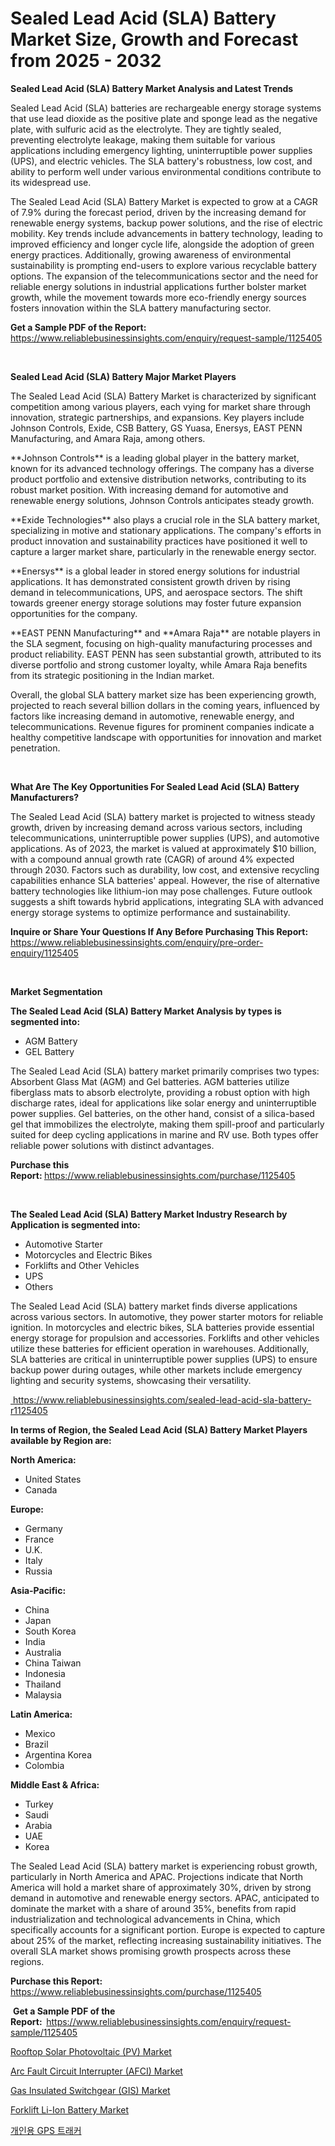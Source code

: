 <p><h1>Sealed Lead Acid (SLA) Battery Market Size, Growth and Forecast from 2025 - 2032</h1></p><p><strong>Sealed Lead Acid (SLA) Battery Market Analysis and Latest Trends</strong></p>
<p><p>Sealed Lead Acid (SLA) batteries are rechargeable energy storage systems that use lead dioxide as the positive plate and sponge lead as the negative plate, with sulfuric acid as the electrolyte. They are tightly sealed, preventing electrolyte leakage, making them suitable for various applications including emergency lighting, uninterruptible power supplies (UPS), and electric vehicles. The SLA battery's robustness, low cost, and ability to perform well under various environmental conditions contribute to its widespread use.</p><p>The Sealed Lead Acid (SLA) Battery Market is expected to grow at a CAGR of 7.9% during the forecast period, driven by the increasing demand for renewable energy systems, backup power solutions, and the rise of electric mobility. Key trends include advancements in battery technology, leading to improved efficiency and longer cycle life, alongside the adoption of green energy practices. Additionally, growing awareness of environmental sustainability is prompting end-users to explore various recyclable battery options. The expansion of the telecommunications sector and the need for reliable energy solutions in industrial applications further bolster market growth, while the movement towards more eco-friendly energy sources fosters innovation within the SLA battery manufacturing sector.</p></p>
<p><strong>Get a Sample PDF of the Report:&nbsp;</strong> <a href="https://www.reliablebusinessinsights.com/enquiry/request-sample/1125405?utm_campaign=97&utm_medium=2&utm_source=Github&utm_content=ia&utm_term=14022025&utm_id=sealed-lead-acid-sla-battery">https://www.reliablebusinessinsights.com/enquiry/request-sample/1125405</a></p>
<p>&nbsp;</p>
<p><strong>Sealed Lead Acid (SLA) Battery Major Market Players</strong></p>
<p><p>The Sealed Lead Acid (SLA) Battery Market is characterized by significant competition among various players, each vying for market share through innovation, strategic partnerships, and expansions. Key players include Johnson Controls, Exide, CSB Battery, GS Yuasa, Enersys, EAST PENN Manufacturing, and Amara Raja, among others.</p><p>**Johnson Controls** is a leading global player in the battery market, known for its advanced technology offerings. The company has a diverse product portfolio and extensive distribution networks, contributing to its robust market position. With increasing demand for automotive and renewable energy solutions, Johnson Controls anticipates steady growth.</p><p>**Exide Technologies** also plays a crucial role in the SLA battery market, specializing in motive and stationary applications. The company's efforts in product innovation and sustainability practices have positioned it well to capture a larger market share, particularly in the renewable energy sector.</p><p>**Enersys** is a global leader in stored energy solutions for industrial applications. It has demonstrated consistent growth driven by rising demand in telecommunications, UPS, and aerospace sectors. The shift towards greener energy storage solutions may foster future expansion opportunities for the company.</p><p>**EAST PENN Manufacturing** and **Amara Raja** are notable players in the SLA segment, focusing on high-quality manufacturing processes and product reliability. EAST PENN has seen substantial growth, attributed to its diverse portfolio and strong customer loyalty, while Amara Raja benefits from its strategic positioning in the Indian market.</p><p>Overall, the global SLA battery market size has been experiencing growth, projected to reach several billion dollars in the coming years, influenced by factors like increasing demand in automotive, renewable energy, and telecommunications. Revenue figures for prominent companies indicate a healthy competitive landscape with opportunities for innovation and market penetration.</p></p>
<p>&nbsp;</p>
<p><strong>What Are The Key Opportunities For Sealed Lead Acid (SLA) Battery Manufacturers?</strong></p>
<p><p>The Sealed Lead Acid (SLA) battery market is projected to witness steady growth, driven by increasing demand across various sectors, including telecommunications, uninterruptible power supplies (UPS), and automotive applications. As of 2023, the market is valued at approximately $10 billion, with a compound annual growth rate (CAGR) of around 4% expected through 2030. Factors such as durability, low cost, and extensive recycling capabilities enhance SLA batteries' appeal. However, the rise of alternative battery technologies like lithium-ion may pose challenges. Future outlook suggests a shift towards hybrid applications, integrating SLA with advanced energy storage systems to optimize performance and sustainability.</p></p>
<p><strong>Inquire or Share Your Questions If Any Before Purchasing This Report:</strong> <a href="https://www.reliablebusinessinsights.com/enquiry/pre-order-enquiry/1125405?utm_campaign=97&utm_medium=2&utm_source=Github&utm_content=ia&utm_term=14022025&utm_id=sealed-lead-acid-sla-battery">https://www.reliablebusinessinsights.com/enquiry/pre-order-enquiry/1125405</a></p>
<p>&nbsp;</p>
<p><strong>Market Segmentation</strong></p>
<p><strong>The Sealed Lead Acid (SLA) Battery Market Analysis by types is segmented into:</strong></p>
<p><ul><li>AGM Battery</li><li>GEL Battery</li></ul></p>
<p><p>The Sealed Lead Acid (SLA) battery market primarily comprises two types: Absorbent Glass Mat (AGM) and Gel batteries. AGM batteries utilize fiberglass mats to absorb electrolyte, providing a robust option with high discharge rates, ideal for applications like solar energy and uninterruptible power supplies. Gel batteries, on the other hand, consist of a silica-based gel that immobilizes the electrolyte, making them spill-proof and particularly suited for deep cycling applications in marine and RV use. Both types offer reliable power solutions with distinct advantages.</p></p>
<p><strong>Purchase this Report:&nbsp;</strong><a href="https://www.reliablebusinessinsights.com/purchase/1125405?utm_campaign=97&utm_medium=2&utm_source=Github&utm_content=ia&utm_term=14022025&utm_id=sealed-lead-acid-sla-battery">https://www.reliablebusinessinsights.com/purchase/1125405</a></p>
<p>&nbsp;</p>
<p><strong>The Sealed Lead Acid (SLA) Battery Market Industry Research by Application is segmented into:</strong></p>
<p><ul><li>Automotive Starter</li><li>Motorcycles and Electric Bikes</li><li>Forklifts and Other Vehicles</li><li>UPS</li><li>Others</li></ul></p>
<p><p>The Sealed Lead Acid (SLA) battery market finds diverse applications across various sectors. In automotive, they power starter motors for reliable ignition. In motorcycles and electric bikes, SLA batteries provide essential energy storage for propulsion and accessories. Forklifts and other vehicles utilize these batteries for efficient operation in warehouses. Additionally, SLA batteries are critical in uninterruptible power supplies (UPS) to ensure backup power during outages, while other markets include emergency lighting and security systems, showcasing their versatility.</p></p>
<p><a href="https://www.reliablebusinessinsights.com/sealed-lead-acid-sla-battery-r1125405?utm_campaign=97&utm_medium=2&utm_source=Github&utm_content=ia&utm_term=14022025&utm_id=sealed-lead-acid-sla-battery">&nbsp;https://www.reliablebusinessinsights.com/sealed-lead-acid-sla-battery-r1125405</a></p>
<p><strong>In terms of Region, the Sealed Lead Acid (SLA) Battery Market Players available by Region are:</strong></p>
<p>
    <p> <strong> North America: </strong>
        <ul>
            <li>United States</li>
            <li>Canada</li>
        </ul>
        </p> 
    <p> <strong> Europe: </strong>
        <ul>
            <li>Germany</li>
            <li>France</li>
            <li>U.K.</li>
            <li>Italy</li>
            <li>Russia</li>
        </ul>
        </p> 
    <p> <strong> Asia-Pacific: </strong>
        <ul>
            <li>China</li>
            <li>Japan</li>
            <li>South Korea</li>
            <li>India</li>
            <li>Australia</li>
            <li>China Taiwan</li>
            <li>Indonesia</li>
            <li>Thailand</li>
            <li>Malaysia</li>
        </ul>
        </p> 
    <p> <strong> Latin America: </strong>
        <ul>
            <li>Mexico</li>
            <li>Brazil</li>
            <li>Argentina Korea</li>
            <li>Colombia</li>
        </ul>
        </p> 
    <p> <strong> Middle East & Africa: </strong>
        <ul>
            <li>Turkey</li>
            <li>Saudi</li>
            <li>Arabia</li>
            <li>UAE</li>
            <li>Korea</li>
        </ul>
    </p>
    </p>
<p><p>The Sealed Lead Acid (SLA) battery market is experiencing robust growth, particularly in North America and APAC. Projections indicate that North America will hold a market share of approximately 30%, driven by strong demand in automotive and renewable energy sectors. APAC, anticipated to dominate the market with a share of around 35%, benefits from rapid industrialization and technological advancements in China, which specifically accounts for a significant portion. Europe is expected to capture about 25% of the market, reflecting increasing sustainability initiatives. The overall SLA market shows promising growth prospects across these regions.</p></p>
<p><strong>Purchase this Report: </strong><a href="https://www.reliablebusinessinsights.com/purchase/1125405?utm_campaign=97&utm_medium=2&utm_source=Github&utm_content=ia&utm_term=14022025&utm_id=sealed-lead-acid-sla-battery">https://www.reliablebusinessinsights.com/purchase/1125405</a></p>
<p>&nbsp;<strong>Get a Sample PDF of the Report:&nbsp;&nbsp;</strong><a href="https://www.reliablebusinessinsights.com/enquiry/request-sample/1125405?utm_campaign=97&utm_medium=2&utm_source=Github&utm_content=ia&utm_term=14022025&utm_id=sealed-lead-acid-sla-battery">https://www.reliablebusinessinsights.com/enquiry/request-sample/1125405</a></p>
<p><strong></strong></p>
<p><p><a href="https://github.com/cornuznwazue/Market-Research-Report-List-1/blob/main/rooftop-solar-photovoltaic-pv-market.md?utm_campaign=97&utm_medium=2&utm_source=Github&utm_content=ia&utm_term=14022025&utm_id=sealed-lead-acid-sla-battery">Rooftop Solar Photovoltaic (PV) Market</a></p><p><a href="https://github.com/mupumafrhad/Market-Research-Report-List-1/blob/main/arc-fault-circuit-interrupter-afci-market.md?utm_campaign=97&utm_medium=2&utm_source=Github&utm_content=ia&utm_term=14022025&utm_id=sealed-lead-acid-sla-battery">Arc Fault Circuit Interrupter (AFCI) Market</a></p><p><a href="https://github.com/darusesrak/Market-Research-Report-List-1/blob/main/gas-insulated-switchgear-gis-market.md?utm_campaign=97&utm_medium=2&utm_source=Github&utm_content=ia&utm_term=14022025&utm_id=sealed-lead-acid-sla-battery">Gas Insulated Switchgear (GIS) Market</a></p><p><a href="https://github.com/perezmichael28/Market-Research-Report-List-1/blob/main/forklift-li-ion-battery-market.md?utm_campaign=97&utm_medium=2&utm_source=Github&utm_content=ia&utm_term=14022025&utm_id=sealed-lead-acid-sla-battery">Forklift Li-Ion Battery Market</a></p><p><a href="https://github.com/sougarounis/Market-Research-Report-List-7/blob/main/863694536952.md?utm_campaign=97&utm_medium=2&utm_source=Github&utm_content=ia&utm_term=14022025&utm_id=sealed-lead-acid-sla-battery">개인용 GPS 트래커</a></p></p>